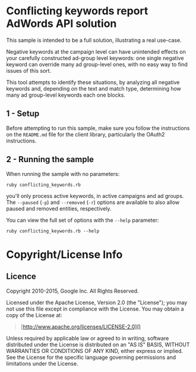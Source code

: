 # Conflicting keywords report AdWords API solution

This sample is intended to be a full solution, illustrating a real use-case.

Negative keywords at the campaign level can have unintended effects on your
carefully constructed ad-group level keywords: one single negative keyword can
override many ad group-level ones, with no easy way to find issues of this sort.

This tool attempts to identify these situations, by analyzing all negative
keywords and, depending on the text and match type, determining how many
ad group-level keywords each one blocks.

## 1 - Setup

Before attempting to run this sample, make sure you follow the instructions on
the `README.md` file for the client library, particularly the OAuth2
instructions.

## 2 - Running the sample

When running the sample with no parameters:

    ruby conflicting_keywords.rb

you'll only process active keywords, in active campaigns and ad groups. The
`--paused` (`-p`) and `--removed` (`-r`) options are available to also allow
paused and removed entities, respectively.

You can view the full set of options with the `--help` parameter:

    ruby conflicting_keywords.rb --help


# Copyright/License Info

## Licence

Copyright 2010-2015, Google Inc. All Rights Reserved.

Licensed under the Apache License, Version 2.0 (the "License");
you may not use this file except in compliance with the License.
You may obtain a copy of the License at:

> [http://www.apache.org/licenses/LICENSE-2.0]()

Unless required by applicable law or agreed to in writing, software
distributed under the License is distributed on an "AS IS" BASIS,
WITHOUT WARRANTIES OR CONDITIONS OF ANY KIND, either express or implied.
See the License for the specific language governing permissions and
limitations under the License.
